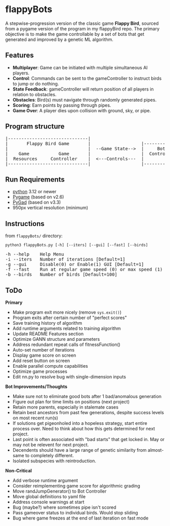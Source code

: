 # flappyBots
A stepwise-progression version of the classic game **Flappy Bird**, sourced from a pygame version of the program in my flappyBird repo. The primary objective is to make the game controllable by a set of bots that get generated and improved by a genetic ML algorithm.

## Features
- **Multiplayer**: Game can be initiated with multiple simultaneous AI players.
- **Control**: Commands can be sent to the gameController to instruct birds to jump or do nothing.
- **State Feedback**: gameController will return position of all players in relation to obstacles.
- **Obstacles**: Bird(s) must navigate through randomly generated pipes.
- **Scoring**: Earn points by passing through pipes.
- **Game Over**: A player dies upon collision with ground, sky, or pipe.


## Program structure

<pre>
|------------------------------|
|       Flappy Bird Game       |                   |--------------|                     |---------------|
|                              |  --Game State-->  |     Bot      |  --Game Results-->  |    Genetic    |
|    Game           Game       |                   |  Controller  |                     |  Algorirthm   |
|  Resources     Controller    |  <---Controls---  |              |   <---New Bots---   |               |
|------------------------------|                   |--------------|                     |---------------|
</pre>


## Run Requirements
- [python](https://www.python.org/) 3.12 or newer
- [Pygame](https://github.com/pygame) (based on v2.6)
- [PyGad](https://github.com/ahmedfgad/GeneticAlgorithmPython) (based on v3.3)
- 950px vertical resolution (minimum)


## Instructions
from `flappyBots/` directory:
```console
python3 flappyBots.py [-h] [--iters] [--gui] [--fast] [--birds]
```
<pre>
-h --help    Help Menu
-i --iters   Number of iterations [Default=1]
-g --gui     Disable(0) or Enable(1) GUI [Default=1]
-f --fast    Run at regular game speed (0) or max speed (1) [Default=1]
-b --birds   Number of birds [Default=100]
</pre>


## ToDo
**Primary**
- Make program exit more nicely (remove `sys.exit()`)
- Program exits after certain number of "perfect scores"
- Save training history of algorithm
- Add runtime arguments related to training algorithm
- Update README Features section
- Optimize GANN structure and parameters
- Address redundant repeat calls of fitnessFunction()
- Auto-set number of iterations
- Display game score on screen
- Add reset button on screen
- Enable parallel compute capabilities
- Optimize game processes 
- Edit nn.py to resolve bug with single-dimension inputs

**Bot Improvements/Thoughts**
- Make sure not to eliminate good bots after 1 bad/anomalous generation
- Figure out plan for time limits on positions (next project)
- Retain more parents, especially in stalemate cases
- Retain best ancestors from past few generations, despite success levels on most recent run(s)
- If solutions get pigeonholed into a hopeless strategy, start entire process over. Need to think about how this gets determined for next project.
- Last point is often associated with "bad starts" that get locked in. May or may not be relevent for next project.
- Decendents should have a large range of genetic similarity from almost-same to completely different.
- Isolated subspecies with reintroduction.

**Non-Critical**
- Add verbose runtime argument
- Consider reimplementing game score for algorithmic grading
- Move randJumpGenerator() to Bot Controller
- Move global definitions to yaml file
- Address console warnings at start
- Bug (maybe?) where sometimes pipe isn't scored
- Pass gameover status to individual birds. Would stop sliding
- Bug where game freezes at the end of last iteration on fast mode

